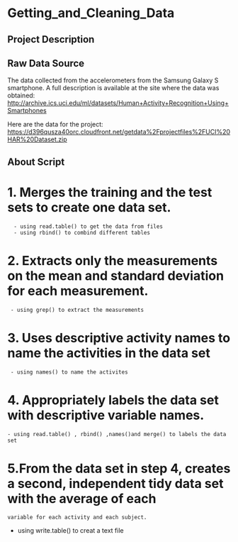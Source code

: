 Getting_and_Cleaning_Data
=========================
## Project Description
   

## Raw Data Source
 The data collected from the accelerometers from the Samsung Galaxy S smartphone. A full description is available at the site where the data was obtained: 
http://archive.ics.uci.edu/ml/datasets/Human+Activity+Recognition+Using+Smartphones 

Here are the data for the project: 
https://d396qusza40orc.cloudfront.net/getdata%2Fprojectfiles%2FUCI%20HAR%20Dataset.zip 

## About Script

# 1. Merges the training and the test sets to create one data set.
      - using read.table() to get the data from files
      - using rbind() to combind different tables
      
# 2. Extracts only the measurements on the mean and standard deviation for each measurement.
     - using grep() to extract the measurements

# 3. Uses descriptive activity names to name the activities in the data set
     - using names() to name the activites

# 4. Appropriately labels the data set with descriptive variable names.
    - using read.table() , rbind() ,names()and merge() to labels the data set

# 5.From the data set in step 4, creates a second, independent tidy data set with the average of each 
    variable for each activity and each subject.
   - using write.table() to creat a text file
